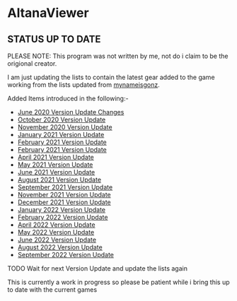 # AltanaViewer

## STATUS UP TO DATE

PLEASE NOTE: This program was not written by me, not do i claim to be the origional creator. 

I am just updating the lists to contain the latest gear added to the game working from the lists updated from [mynameisgonz](https://github.com/mynameisgonz/AltanaView).

Added Items introduced in the following:-
* [June 2020 Version Update Changes](https://www.bg-wiki.com/ffxi/June_2020_Version_Update_Changes)
* [October 2020 Version Update](https://www.bg-wiki.com/ffxi/August_2020_Version_Update_Changes)
* [November 2020 Version Update](https://www.bg-wiki.com/ffxi/November_2020_Version_Update_Changes)
* [January 2021 Version Update](https://www.bg-wiki.com/ffxi/January_2021_Version_Update_Changes)
* [February 2021 Version Update](https://www.bg-wiki.com/ffxi/February_2021_Version_Update_Changes)
* [February 2021 Version Update](https://www.bg-wiki.com/ffxi/March_2021_Version_Update_Changes)
* [April 2021 Version Update](https://www.bg-wiki.com/ffxi/April_2021_Version_Update_Changes)
* [May 2021 Version Update](https://www.bg-wiki.com/ffxi/May_2021_Version_Update_Changes)
* [June 2021 Version Update](https://www.bg-wiki.com/ffxi/June_2021_Version_Update_Changes)
* [August 2021 Version Update](https://www.bg-wiki.com/ffxi/August_2021_Version_Update_Changes)
* [September 2021 Version Update](https://www.bg-wiki.com/ffxi/September_2021_Version_Update_Changes)
* [November 2021 Version Update](https://www.bg-wiki.com/ffxi/November_2021_Version_Update_Changes)
* [December 2021 Version Update](https://www.bg-wiki.com/ffxi/December_2021_Version_Update_Changes)
* [January 2022 Version Update](https://www.bg-wiki.com/ffxi/January_2022_Version_Update_Changes)
* [February 2022 Version Update](https://www.bg-wiki.com/ffxi/February_2022_Version_Update_Changes)
* [April 2022 Version Update](https://www.bg-wiki.com/ffxi/April_2022_Version_Update_Changes)
* [May 2022 Version Update](https://www.bg-wiki.com/ffxi/May_2022_Version_Update_Changes)
* [June 2022 Version Update](https://www.bg-wiki.com/ffxi/June_2022_Version_Update_Changes)
* [August 2022 Version Update](https://www.bg-wiki.com/ffxi/August_2022_Version_Update_Changes)
* [September 2022 Version Update](https://www.bg-wiki.com/ffxi/September_2022_Version_Update_Changes)

TODO 
Wait for next Version Update and update the lists again

This is currently a work in progress so please be patient while i bring this up to date with the current games